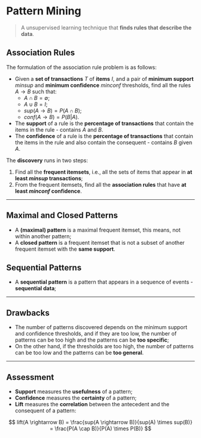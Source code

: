 # Pattern Mining

> A unsupervised learning technique that **finds rules that describe the data**.

## Association Rules

The formulation of the association rule problem is as follows:

* Given a **set of transactions** $T$ of **items** $I$, and a pair of **minimum support** $minsup$ and **minimum confidence** $minconf$ thresholds, find all the rules $A \rightarrow B$ such that:
  * $A \cap B = \emptyset$;
  * $A \cup B = I$;
  * $sup(A \rightarrow B) = P(A \cap B)$;
  * $conf(A \rightarrow B) = P(B|A)$.
* The **support** of a rule is the **percentage of transactions** that contain the items in the rule - contains $A$ and $B$.
* The **confidence** of a rule is the **percentage of transactions** that contain the items in the rule and also contain the consequent - contains $B$ given $A$.

The **discovery** runs in two steps:

1. Find all the **frequent itemsets**, i.e., all the sets of items that appear in **at least $minsup$ transactions**;
2. From the frequent itemsets, find all the **association rules** that have **at least $minconf$ confidence**.

---

## Maximal and Closed Patterns

* A **(maximal) pattern** is a maximal frequent itemset, this means, not within another pattern;
* A **closed pattern** is a frequent itemset that is not a subset of another frequent itemset with the **same support**.

## Sequential Patterns

* A **sequential pattern** is a pattern that appears in a sequence of events - **sequential data**;

---

## Drawbacks

* The number of patterns discovered depends on the minimum support and confidence thresholds, and if they are too low, the number of patterns can be too high and the patterns can be **too specific**;
* On the other hand, if the thresholds are too high, the number of patterns can be too low and the patterns can be **too general**.

---

## Assessment

* **Support** measures the **usefulness** of a pattern;
* **Confidence** measures the **certainty** of a pattern;
* **Lift** measures the **correlation** between the antecedent and the consequent of a pattern:

$$
lift(A \rightarrow B) = \frac{sup(A \rightarrow B)}{sup(A) \times sup(B)} = \frac{P(A \cap B)}{P(A) \times P(B)}
$$